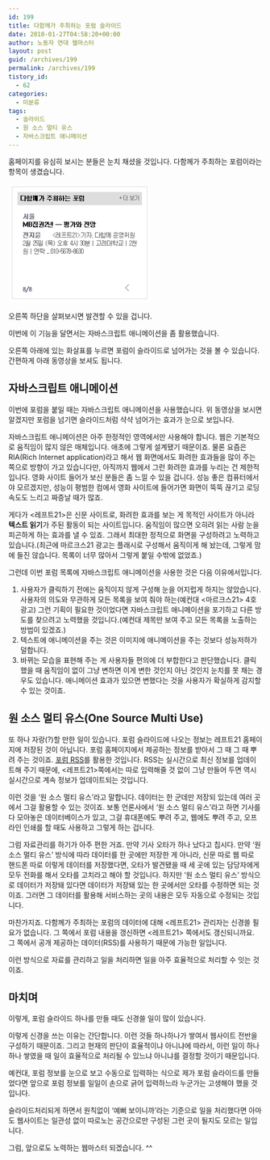 ```yaml
---
id: 199
title: 다함께가 주최하는 포럼 슬라이드
date: 2010-01-27T04:58:20+00:00
author: 노동자 연대 웹마스터
layout: post
guid: /archives/199
permalink: /archives/199
tistory_id:
  - 62
categories:
  - 미분류
tags:
  - 슬라이드
  - 원 소스 멀티 유스
  - 자바스크립트 애니메이션
---
```

홈페이지를 유심히 보시는 분들은 눈치 채셨을 것입니다. 다함께가 주최하는 포럼이라는 항목이 생겼습니다.

<img class="aligncenter" alt="" src="/wp-content/uploads/1/cfile24.uf.136157484D08474222F3D0.jpg" width="282" height="235" />

오른쪽 하단을 살펴보시면 발견할 수 있을 겁니다.

이번에 이 기능을 달면서는 자바스크립트 애니메이션을 좀 활용했습니다.

오른쪽 아래에 있는 화살표를 누르면 포럼이 슬라이드로 넘어가는 것을 볼 수 있습니다. 간편하게 아래 동영상을 보셔도 됩니다.



## 자바스크립트 애니메이션

이번에 포럼을 붙일 때는 자바스크립트 애니메이션을 사용했습니다. 위 동영상을 보시면 알겠지만 포럼을 넘기면 슬라이드처럼 샥샥 넘어가는 효과가 눈으로 보입니다.

자바스크립트 애니메이션은 아주 한정적인 영역에서만 사용해야 합니다. 웹은 기본적으로 움직임이 많지 않은 매체입니다. 애초에 그렇게 설계됐기 때문이죠. 물론 요즘은 RIA(Rich Internet application)라고 해서 웹 화면에서도 화려한 효과들을 많이 주는 쪽으로 방향이 가고 있습니다만, 아직까지 웹에서 그런 화려한 효과를 누리는 건 제한적입니다. 영화 사이트 들어가 보신 분들은 좀 느낄 수 있을 겁니다. 성능 좋은 컴퓨터에서야 모르겠지만, 성능이 평범한 컴에서 영화 사이트에 들어가면 화면이 뚝뚝 끊기고 로딩 속도도 느리고 짜증날 때가 많죠.

게다가 <레프트21>은 신문 사이트로, 화려한 효과를 보는 게 목적인 사이트가 아니라 **텍스트 읽기**가 주된 활동이 되는 사이트입니다. 움직임이 많으면 오히려 읽는 사람 눈을 피곤하게 하는 효과를 낼 수 있죠. 그래서 최대한 정적으로 화면을 구성하려고 노력하고 있습니다.(최근에 마르크스21 광고는 플래시로 구성해서 움직이게 해 놨는데, 그렇게 맘에 들진 않습니다. 목록이 너무 많아서 그렇게 붙일 수밖에 없었죠.)

그런데 이번 포럼 목록에 자바스크립트 애니메이션을 사용한 것은 다음 이유에서입니다.

  1. 사용자가 클릭하기 전에는 움직이지 않게 구성해 눈을 어지럽게 하지는 않았습니다. 사용자의 의도와 무관하게 모든 목록을 보여 줘야 하는(예컨대 <마르크스21> 4호 광고) 그런 기획이 필요한 것이었다면 자바스크립트 애니메이션을 포기하고 다른 방도를 찾으려고 노력했을 것입니다.(예컨대 제목만 보여 주고 모든 목록을 노출하는 방법이 있겠죠.)
  2. 텍스트에 애니메이션을 주는 것은 이미지에 애니메이션을 주는 것보다 성능저하가 덜합니다.
  3. 바뀌는 모습을 표현해 주는 게 사용자들 편의에 더 부합한다고 판단했습니다. 클릭했을 때 움직임이 없이 그냥 변하면 이게 변한 것인지 아닌 것인지 눈치를 못 채는 경우도 있습니다. 애니메이션 효과가 있으면 변했다는 것을 사용자가 확실하게 감지할 수 있는 것이죠.

## 원 소스 멀티 유스(One Source Multi Use)

또 하나 자랑(?)할 만한 일이 있습니다. 포럼 슬라이드에 나오는 정보는 레프트21 홈페이지에 저장된 것이 아닙니다. 포럼 홈페이지에서 제공하는 정보를 받아서 그 때 그 때 뿌려 주는 것이죠. <a href="http://feeds.feedburner.com/marxism" target="_blank">포럼 RSS</a>를 활용한 것입니다. RSS는 실시간으로 최신 정보를 업데이트해 주기 때문에, <레프트21>쪽에서는 따로 입력해줄 것 없이 그냥 만들어 두면 역시 실시간으로 계속 정보가 업데이트되는 것입니다.

이런 것을 ‘원 소스 멀티 유스’라고 말합니다. 데이터는 한 군데만 저장되 있는데 여러 곳에서 그걸 활용할 수 있는 것이죠. 보통 언론사에서 ‘원 소스 멀티 유스’라고 하면 기사를 다 모아놓은 데이터베이스가 있고, 그걸 휴대폰에도 뿌려 주고, 웹에도 뿌려 주고, 오프라인 인쇄를 할 때도 사용하고 그렇게 하는 겁니다.

그럼 자료관리를 하기가 아주 편한 거죠. 만약 기사 오타가 하나 났다고 칩시다. 만약 ‘원 소스 멀티 유스’ 방식에 따라 데이터를 한 곳에만 저장한 게 아니라, 신문 따로 웹 따로 핸드폰 따로 이렇게 데이터를 저장했다면, 오타가 발견됐을 때 세 곳에 있는 담당자에게 모두 전화를 해서 오타를 고치라고 해야 할 것입니다. 하지만 ‘원 소스 멀티 유스’ 방식으로 데이터가 저장돼 있다면 데이터가 저장돼 있는 한 곳에서만 오타를 수정하면 되는 것이죠. 그러면 그 데이터를 활용해 서비스하는 곳의 내용은 모두 자동으로 수정되는 것입니다.

마찬가지죠. 다함께가 주최하는 포럼의 데이터에 대해 <레프트21> 관리자는 신경쓸 필요가 없습니다. 그 쪽에서 포럼 내용을 갱신하면 <레프트21> 쪽에서도 갱신되니까요. 그 쪽에서 공개 제공하는 데이터(RSS)를 사용하기 때문에 가능한 일입니다.

이런 방식으로 자료를 관리하고 일을 처리하면 일을 아주 효율적으로 처리할 수 잇는 것이죠.

## 마치며

이렇게, 포럼 슬라이드 하나를 만들 때도 신경쓸 일이 많이 있습니다.

이렇게 신경을 쓰는 이유는 간단합니다. 이런 것들 하나하나가 쌓여서 웹사이트 전반을 구성하기 때문이죠. 그리고 현재의 판단이 효율적이냐 아니냐에 따라서, 이런 일이 하나하나 쌓였을 때 일이 효율적으로 처리될 수 있느냐 아니냐를 결정할 것이기 때문입니다.

예컨대, 포럼 정보를 눈으로 보고 수동으로 입력하는 식으로 제가 포럼 슬라이드를 만들었다면 앞으로 포럼 정보를 일일이 손으로 긁어 입력하느라 누군가는 고생해야 했을 것입니다.

슬라이드처리되게 하면서 원칙없이 ‘예뻐 보이니까’라는 기준으로 일을 처리했다면 아마도 웹사이트는 일관성 없이 따로노는 공간으로만 구성된 그런 곳이 될지도 모르는 일입니다.

그럼, 앞으로도 노력하는 웹마스터 되겠습니다. ^^